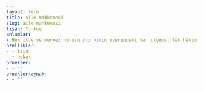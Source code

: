 ```yaml
---
layout: term
title: aile mahkemesi
slug: aile-mahkemesi
lisan: Türkçe
anlamlar:
- Her ilde ve merkez nüfusu yüz binin üzerindeki her ilçede, tek hâkimli ve asliye mahkemesi derecesinde olmak üzere aile hukukundan doğan dava ve işlere bakan mahkeme
ozellikler:
- - isim
  - hukuk
ornekler:
- - ''
orneklerkaynak:
- - ''
---
```

